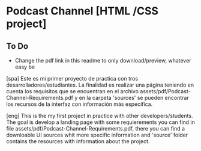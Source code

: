 # Podcast Channel [HTML /CSS project]

## To Do

-  Change the pdf link in this readme to only download/preview, whatever easy be

[spa]
Este es mi primer proyecto de practica con tros desarrolladores/estudiantes. La finalidad es realizar una página teniendo en cuenta los requisitos que se encuentran en el archivo assets/pdf/Podcast-Channel-Requirements.pdf y en la carpeta 'sources' se pueden encontrar los recursos de la interfaz con información más específica.

[eng]
This is the my first project in practice with other developers/students. The goal is develop a landing page with some requierements you can find in file assets/pdf/Podcast-Channel-Requirements.pdf, there you can find a downloable UI sources whit more specific information and 'source' folder contains the resources with information about the project.
